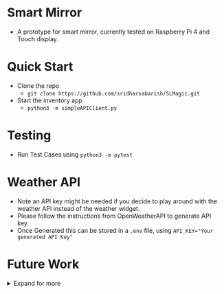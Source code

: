 # Smart Mirror
- A prototype for smart mirror, currently tested on Raspberry Pi 4 and Touch display.


# Quick Start

- Clone the repo 
    - `git clone https://github.com/sridharsabarish/SLMagic.git`
- Start the inventory app
    - `python3 -m simpleAPIClient.py`


# Testing

- Run Test Cases using `python3 -m pytest` 


# Weather API
- Note an API key might be needed if you decide to play around with the weather API instead of the weather widget. 
- Please follow the instructions from OpenWeatherAPI to generate API key.
- Once Generated this can be stored in a `.env` file, using ```API_KEY="Your generated API Key"```


# Future Work

<!--- Collapsible section test
> <-->

<details>
<summary> Expand for more </summary>

# Home Automation
1. ESP32 based humiditity/Temperature/Pressure monitoring.
1. PIR Triggering of lights.
1. Automate humidifer with a finger bot
1. Automate Watering of Plants in home



</details>